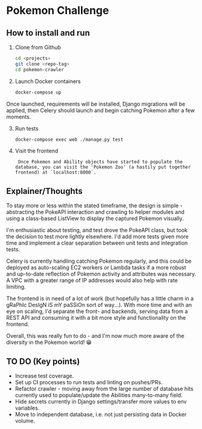 # Pokemon Challenge

## How to install and run

1. Clone from Github

	 ```bash
	 cd <projects>
	 git clone <repo-tag>
	 cd pokemon-crawler
	 ```

2. Launch Docker containers

	 ```bash
	 docker-compose up
	 ```

Once launched, requirements will be installed, Django migrations will be applied, then Celery should launch and begin catching Pokemon after a few moments.

3. Run tests

	 ```bash
	 docker-compose exec web ./manage.py test
	 ```

4. Visit the frontend

		Once Pokemon and Ability objects have started to populate the database, you can visit the 'Pokemon Zoo' (a hastily put together frontend) at `localhost:8000`.

## Explainer/Thoughts

To stay more or less within the stated timeframe, the design is simple - abstracting the PokeAPI interaction and crawling to helper modules and using a class-based ListView to display the captured Pokemon visually.

I'm enthusiastic about testing, and test drove the PokeAPI class, but took the decision to test more lightly elsewhere. I'd add more tests given more time and implement a clear separation between unit tests and integration tests.

Celery is currently handling catching Pokemon regularly, and this could be deployed as auto-scaling EC2 workers or Lambda tasks if a more robust and up-to-date reflection of Pokemon activity and attributes was necessary. A VPC with a greater range of IP addresses would also help with rate limiting.

The frontend is in need of a lot of work (but hopefully has a little charm in a gRaPhIc DesIgN iS mY paSSiOn sort of way...). With more time and with an eye on scaling, I'd separate the front- and backends, serving data from a REST API and consuming it with a bit more style and functionality on the frontend.

Overall, this was really fun to do - and I'm now much more aware of the diversity in the Pokemon world! :grin:

## TO DO (Key points)

- Increase test coverage.
- Set up CI processes to run tests and linting on pushes/PRs.
- Refactor crawler - moving away from the large number of database hits currently used to populate/update the Abilities many-to-many field.
- Hide secrets currently in Django settings/transfer more values to env variables.
- Move to independent database, i.e. not just persisting data in Docker volume.